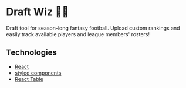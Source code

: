 # Draft Wiz :football::nerd_face:

Draft tool for season-long fantasy football. Upload custom rankings and easily track available players and league members' rosters!

## Technologies
- [React](https://reactjs.org/)
- [styled components](https://www.styled-components.com/)
- [React Table](https://react-table.tanstack.com/)
